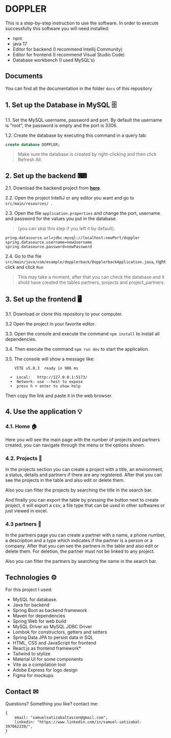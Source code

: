 
# DOPPLER

This is a step-by-step instruction to use the software. In order to execute successfully this software you will need installed:
* npm
* java 17
* Editor for backend (I recommend Intellij Community)
* Editor for frontend (I recommend Visual Studio Code)
* Database workbench (I used MySQL's)

## Documents
You can find all the documentation in the folder ```docs``` of this repository

## 1. Set up the Database in MySQL 🗄
1.1. Set the MySQL username, password and port. By default the username is "root", the password is empty and the port is 3306.

1.2. Create the database by executing this command in a query tab:
```sql
create database DOPPLER;
```
> Make sure the database is created by right-clicking and then click Refresh All.

## 2. Set up the backend ⌨
2.1. Download the backend project from **[here](https://github.com/samsattas/DOPPLER-Backend/ "DOPPLER Backend")**.

2.2. Open the project IntelliJ or any editor you want and go to ```src/main/resources/ ```.

2.3. Open the file ```application.properties``` and change the port, username and password for the values you put in the database.
> (you can skip this step if you left it by default).
```
pring.datasource.url=jdbc:mysql://localhost:newPort/doppler
spring.datasource.username=newUsername
spring.datasource.password=newPassword
```

2.4. Go to the file ```src/main/java/com/example/dopplerback/DopplerbackApplication.java```, right click and click ```Run```
> This may take a moment, after that you can check the database and it shold have created the tables partners, projects and project_partners.

## 3. Set up the frontend 🖥
3.1. Download or clone this repository to your computer.

3.2 Open the project in your favorite editor.

3.3. Open the console and execute the command ```npm install``` to install all dependencies.

3.4. Then execute the command ```npm run dev``` to start the application.

3.5. The console will show a message like:
```
    VITE v5.0.3  ready in 986 ms

  ➜  Local:   http://127.0.0.1:5173/
  ➜  Network: use --host to expose
  ➜  press h + enter to show help

```
Then copy the link and paste it in the web browser.

## 4. Use the application 💡

### 4.1. Home 🏠

Here you will see the main page with the number of projects and partners created, you can navigate through the menu or the options shown.

### 4.2. Projects 🔎

In the projects section you can create a project with a title, an environment, a status, details and partners if there are any registered. After that you can see the projects in the table and also edit or delete them. 

Also you can filter the projects by searching the title in the search bar. 

And finally you can export the table by pressing the button next to create project, it will export a csv, a file type that can be used in other softwares or just viewed in excel.

### 4.3 partners 🤝

In the partners page you can create a partner with a name, a phone number, a description and a type which indicates if the partner is a person or a company. After that you can see the partners in the table and also edit or delete them. For deletion, the partner must not be linked to any project.

Also you can filter the partners by searching the name in the search bar.

## Technologies ⚙

For this project I used:
* MySQL for database.
* Java for backend
* Spring Boot as backend framework
* Maven for dependencies
* Spring Web for web build
* MySQL Driver as MySQL JDBC Driver
* Lombok for constructors, getters and setters
* Spring Data JPA to persist data in SQL
* HTML, CSS and JavaScript for frontend
* React.js as frontend framework*
* Tailwind to stylize
* Material UI for some components
* Vite as a compilation tool
* Adobe Express for logo design
* Figma for mockups

## Contact ✉
Questions? Something you like? contact me:
```
{
    email: "samuelsatizabaltascon@gmail.com",
    linkedin: "https://www.linkedin.com/in/samuel-satizabal-397062239/",
}
```
